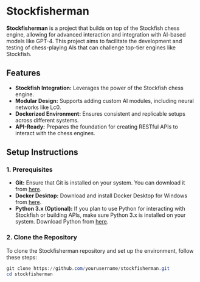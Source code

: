 # Stockfisherman

**Stockfisherman** is a project that builds on top of the Stockfish chess engine, allowing for advanced interaction and integration with AI-based models like GPT-4. This project aims to facilitate the development and testing of chess-playing AIs that can challenge top-tier engines like Stockfish.

## Features

- **Stockfish Integration:** Leverages the power of the Stockfish chess engine.
- **Modular Design:** Supports adding custom AI modules, including neural networks like Lc0.
- **Dockerized Environment:** Ensures consistent and replicable setups across different systems.
- **API-Ready:** Prepares the foundation for creating RESTful APIs to interact with the chess engines.

## Setup Instructions

### 1. Prerequisites

- **Git:** Ensure that Git is installed on your system. You can download it from [here](https://git-scm.com/downloads).
- **Docker Desktop:** Download and install Docker Desktop for Windows from [here](https://www.docker.com/products/docker-desktop).
- **Python 3.x (Optional):** If you plan to use Python for interacting with Stockfish or building APIs, make sure Python 3.x is installed on your system. Download Python from [here](https://www.python.org/downloads/).

### 2. Clone the Repository

To clone the Stockfisherman repository and set up the environment, follow these steps:

```powershell
git clone https://github.com/yourusername/stockfisherman.git
cd stockfisherman
